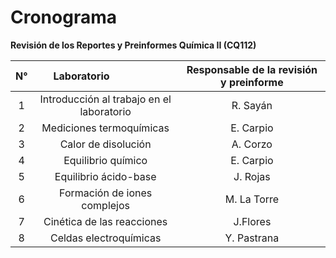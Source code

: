 # Cronograma
**Revisión de los Reportes y Preinformes Química II (CQ112)**

|N°   | Laboratorio                   |Responsable de la revisión y preinforme|
|:---:| :----------------------------:|:-------------------------------------:|
|1|Introducción al trabajo en el laboratorio|R. Sayán| 
|2|Mediciones termoquímicas|E. Carpio| 
|3|Calor de disolución|A. Corzo|
|4|Equilibrio químico|E. Carpio|
|5|Equilibrio ácido-base|J. Rojas|
|6|Formación de iones complejos|M. La Torre|
|7|Cinética de las reacciones|J.Flores|
|8|Celdas electroquímicas|Y. Pastrana|
